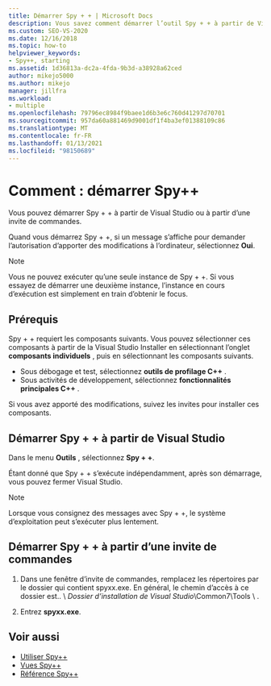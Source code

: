 ```yaml
---
title: Démarrer Spy + + | Microsoft Docs
description: Vous savez comment démarrer l’outil Spy + + à partir de Visual Studio ou à partir d’une invite de commandes lorsque vous souhaitez déboguer une solution.
ms.custom: SEO-VS-2020
ms.date: 12/16/2018
ms.topic: how-to
helpviewer_keywords:
- Spy++, starting
ms.assetid: 1d36813a-dc2a-4fda-9b3d-a38928a62ced
author: mikejo5000
ms.author: mikejo
manager: jillfra
ms.workload:
- multiple
ms.openlocfilehash: 79796ec8984f9baee1d6b3e6c760d41297d70701
ms.sourcegitcommit: 957da60a881469d9001df1f4ba3ef01388109c86
ms.translationtype: MT
ms.contentlocale: fr-FR
ms.lasthandoff: 01/13/2021
ms.locfileid: "98150689"
---
```

# <a name="how-to-start-spy"></a>Comment : démarrer Spy++

Vous pouvez démarrer Spy + + à partir de Visual Studio ou à partir d’une invite de commandes.

 Quand vous démarrez Spy + +, si un message s’affiche pour demander l’autorisation d’apporter des modifications à l’ordinateur, sélectionnez **Oui**.

> [!NOTE]
> Vous ne pouvez exécuter qu’une seule instance de Spy + +. Si vous essayez de démarrer une deuxième instance, l’instance en cours d’exécution est simplement en train d’obtenir le focus.

## <a name="prerequisites"></a>Prérequis

Spy + + requiert les composants suivants. Vous pouvez sélectionner ces composants à partir de la Visual Studio Installer en sélectionnant l’onglet **composants individuels** , puis en sélectionnant les composants suivants.

* Sous débogage et test, sélectionnez **outils de profilage C++** .
* Sous activités de développement, sélectionnez **fonctionnalités principales C++** .

Si vous avez apporté des modifications, suivez les invites pour installer ces composants.

## <a name="start-spy-from-visual-studio"></a>Démarrer Spy + + à partir de Visual Studio

Dans le menu **Outils** , sélectionnez **Spy + +**.

Étant donné que Spy + + s’exécute indépendamment, après son démarrage, vous pouvez fermer Visual Studio.

> [!NOTE]
> Lorsque vous consignez des messages avec Spy + +, le système d’exploitation peut s’exécuter plus lentement.

## <a name="start-spy-at-a-command-prompt"></a>Démarrer Spy + + à partir d’une invite de commandes

1. Dans une fenêtre d’invite de commandes, remplacez les répertoires par le dossier qui contient spyxx.exe. En général, le chemin d’accès à ce dossier est.. \\ *Dossier d’installation de Visual Studio*\Common7\Tools \\ .

2. Entrez **spyxx.exe**.

## <a name="see-also"></a>Voir aussi
- [Utiliser Spy++](../debugger/using-spy-increment.md)
- [Vues Spy++](../debugger/spy-increment-views.md)
- [Référence Spy++](../debugger/spy-increment-reference.md)
